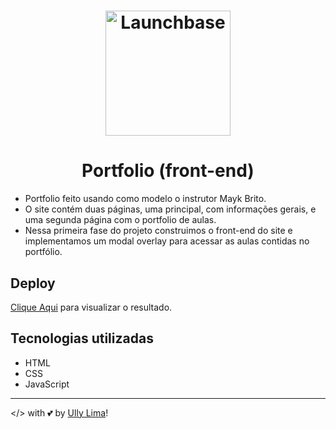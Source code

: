 <h1 align="center">
    <img alt="Launchbase" src="https://storage.googleapis.com/golden-wind/bootcamp-launchbase/logo.png" width="200px" />
</h1>

<h1 align="center">Portfolio (front-end)</h1>

- Portfolio feito usando como modelo o instrutor Mayk Brito. 
- O site contém duas páginas, uma principal, com informações gerais, e uma segunda página com o portfolio de aulas.
- Nessa primeira fase do projeto construimos o front-end do site e implementamos um modal overlay para acessar as aulas contidas no portfólio.

## Deploy
[Clique Aqui](https://ullyolima.github.io/launchbase-portfolio/index.html) para visualizar o resultado.

## Tecnologias utilizadas

- HTML
- CSS
- JavaScript

---

</> with :two_hearts: by [Ully Lima](https://github.com/ullyolima)!

